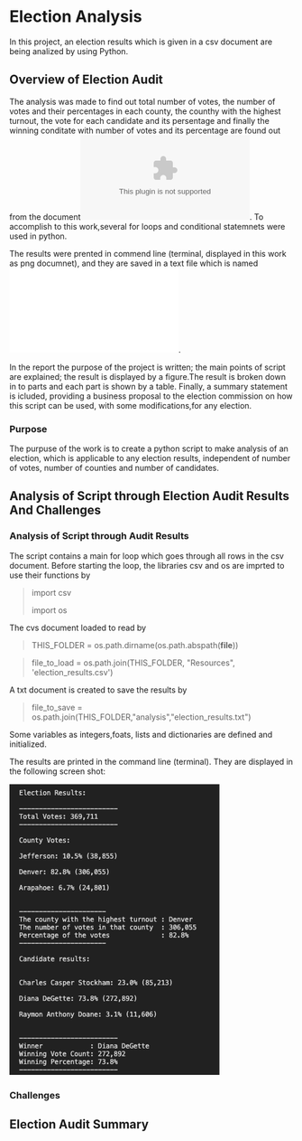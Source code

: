 # Election Analysis
In this project, an election results which is given in a csv document are being analized by using Python.
## Overview of Election Audit
The analysis was made to find out total number of votes, the number of votes and their percentages in each county, the counthy with the highest turnout, the vote for each candidate and its persentage and finally the winning conditate with number of votes and its percentage are found out from the document![election_resulsts.csv](.\election_results.csv). To accomplish to this work,several for loops and conditional statemnets were used in python.

The results were prented in commend line (terminal, displayed in this work as png documnet), and they are saved in a text file which is named ![election_results.txt](.\election_results.txt).

In the report the purpose of the project is written; the main points of script are explained; the result is displayed by a figure.The result is broken down in to parts and each part is shown by a table. Finally, a summary statement is icluded, providing a business proposal to the election commission on how this script can be used, with some modifications,for any election.

### Purpose
 The purpuse of the work is to create a python script to make analysis of an election, which is applicable to any election results, independent of number of votes, number of counties and number of candidates. 

## Analysis of Script through Election Audit Results And Challenges

### Analysis of Script through Audit Results
The script contains a main for loop which goes through all rows in the csv document. Before starting the loop, the libraries csv and os are imprted to use their functions by

>import csv
>
>import os

The cvs document loaded to read by 

>THIS_FOLDER = os.path.dirname(os.path.abspath(__file__))

>file_to_load = os.path.join(THIS_FOLDER, "Resources", 'election_results.csv')

A txt document is created to save the results by

>file_to_save = os.path.join(THIS_FOLDER,"analysis","election_results.txt")

Some variables as integers,foats, lists and dictionaries are defined and initialized.

The results are printed in the command line (terminal). They are displayed in the following screen shot:

![](https://github.com/dcaliskan777/Election-analysis/blob/main/election_results_in_terminal.png)


### Challenges 



## Election Audit Summary
